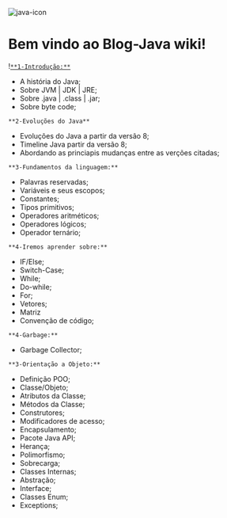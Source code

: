 
![java-icon](https://user-images.githubusercontent.com/40298927/174925141-07490c3f-d64f-4db3-b6b5-e32329127264.png) 

# **Bem vindo ao Blog-Java wiki!**

!<a href="https://github.com/agathapaiiva/blog-java/wiki/Cap%C3%ADtulo-01-%7C-Introdu%C3%A7%C3%A3o">`**1-Introdução:**` </a>

* A história do Java;
* Sobre JVM | JDK | JRE;
* Sobre .java | .class | .jar;  
* Sobre byte code;

`**2-Evoluções do Java**`

* Evoluções do Java a partir da versão 8;
* Timeline Java partir da versão 8;
* Abordando as princiapis mudanças entre as verções citadas;

`**3-Fundamentos da linguagem:**`

* Palavras reservadas;
* Variáveis e seus escopos;
* Constantes;
* Tipos primitivos;
* Operadores aritméticos;
* Operadores lógicos; 
* Operador ternário;

`**4-Iremos aprender sobre:**`

* IF/Else;
* Switch-Case;
* While;
* Do-while;
* For;
* Vetores;
* Matriz
* Convenção de código;

`**4-Garbage:**`

* Garbage Collector;

`**3-Orientação a Objeto:** `

* Definição POO;
* Classe/Objeto;
* Atributos da Classe;
* Métodos da Classe; 
* Construtores;
* Modificadores de acesso; 
* Encapsulamento;
* Pacote Java API;
* Herança;
* Polimorfismo;
* Sobrecarga;
* Classes Internas;
* Abstração;
* Interface;
* Classes Enum;
* Exceptions;
